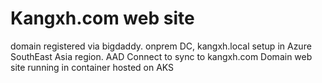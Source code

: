 # Kangxh.com web site

domain registered via bigdaddy.
onprem DC, kangxh.local setup in Azure SouthEast Asia region.
AAD Connect to sync to kangxh.com Domain
web site running in container hosted on AKS

